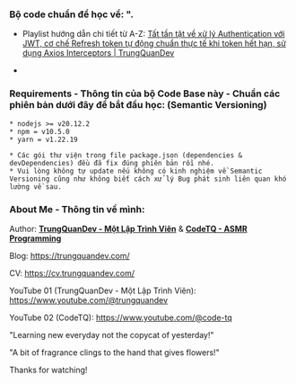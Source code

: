 ### Bộ code chuẩn để học về: ".

- Playlist hướng dẫn chi tiết từ A-Z: [Tất tần tật về xử lý Authentication với JWT, cơ chế Refresh token tự động chuẩn thực tế khi token hết hạn, sử dụng Axios Interceptors | TrungQuanDev](https://www.youtube.com/playlist?list=PLP6tw4Zpj-RJwtNw9564QKFf93hWiDnR_)

- 
### Requirements - Thông tin của bộ Code Base này - Chuẩn các phiên bản dưới đây để bắt đầu học: (Semantic Versioning)

```
* nodejs >= v20.12.2
* npm = v10.5.0
* yarn = v1.22.19

* Các gói thư viện trong file package.json (dependencies & devDependencies) đều đã fix đúng phiên bản rồi nhé.
* Vui lòng không tự update nếu không có kinh nghiệm về Semantic Versioning cũng như không biết cách xử lý Bug phát sinh liên quan khó lường về sau.
```

### About Me - Thông tin về mình:

Author: **[TrungQuanDev - Một Lập Trình Viên](https://www.youtube.com/@trungquandev)** & **[CodeTQ - ASMR Programming](https://www.youtube.com/@code-tq)**

Blog: https://trungquandev.com/

CV: https://cv.trungquandev.com/

YouTube 01 (TrungQuanDev - Một Lập Trình Viên): https://www.youtube.com/@trungquandev

YouTube 02 (CodeTQ): https://www.youtube.com/@code-tq

"Learning new everyday not the copycat of yesterday!"

"A bit of fragrance clings to the hand that gives flowers!"

Thanks for watching!
